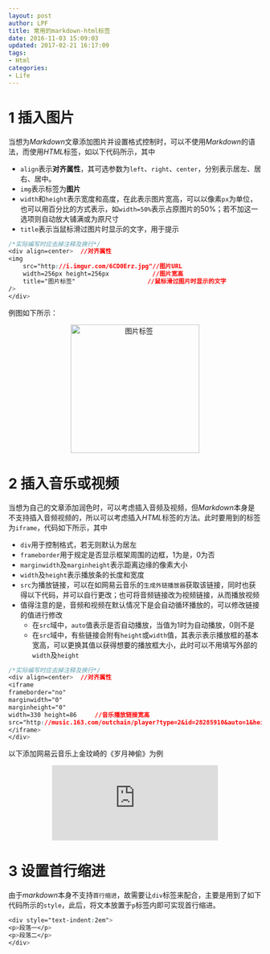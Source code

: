 ```yaml
---
layout: post
author: LPF
title: 常用的markdown-html标签
date: 2016-11-03 15:09:03
updated: 2017-02-21 16:17:09
tags:
- Html
categories:
- Life
---
```

# 1 插入图片

当想为*Markdown*文章添加图片并设置格式控制时，可以不使用*Markdown*的语法，而使用*HTML*标签，如以下代码所示，其中

- `align`表示**对齐属性**，其可选参数为`left`、`right`、`center`，分别表示居左、居右、居中。
- `img`表示标签为**图片**
- `width`和`height`表示宽度和高度，在此表示图片宽高，可以以像素`px`为单位，也可以用百分比的方式表示，如`width=50%`表示占原图片的50%；若不加这一选项则自动放大铺满或为原尺寸
- `title`表示当鼠标滑过图片时显示的文字，用于提示

```css
/*实际编写时应去掉注释及换行*/
<div align=center>  //对齐属性
<img    
    src="http://i.imgur.com/6CD0Erz.jpg"//图片URL
    width=256px height=256px            //图片宽高
    title="图片标签"                    //鼠标滑过图片时显示的文字
/>
</div>
```
例图如下所示：
<div align=center>
<img src="http://i.imgur.com/6CD0Erz.jpg" width=256px height=256px title="图片标签"/>
</div>

# 2 插入音乐或视频

当想为自己的文章添加润色时，可以考虑插入音频及视频，但*Markdown*本身是不支持插入音频视频的，所以可以考虑插入*HTML*标签的方法。此时要用到的标签为`iframe`，代码如下所示，其中

- `div`用于控制格式，若无则默认为居左
- `frameborder`用于规定是否显示框架周围的边框，1为是，0为否
- `marginwidth`及`marginheight`表示距离边缘的像素大小
- `width`及`height`表示播放条的长度和宽度
- `src`为播放链接，可以在如网易云音乐的`生成外链播放器`获取该链接，同时也获得以下代码，并可以自行更改；也可将音频链接改为视频链接，从而播放视频
- 值得注意的是，音频和视频在默认情况下是会自动循环播放的，可以修改链接的值进行修改
    - 在`src`域中，`auto`值表示是否自动播放，当值为1时为自动播放，0则不是
    - 在`src`域中，有些链接会附有`height`或`width`值，其表示表示播放框的基本宽高，可以更换其值以获得想要的播放框大小，此时可以不用填写外部的`width`及`height`

```css
/*实际编写时应去掉注释及换行*/
<div align=center>  //对齐属性
<iframe 
frameborder="no" 
marginwidth="0" 
marginheight="0" 
width=330 height=86     //音乐播放链接宽高
src="http://music.163.com/outchain/player?type=2&id=28285910&auto=1&height=66">     //音乐链接
</iframe>
</div>
```

以下添加网易云音乐上金玟崎的《岁月神偷》为例
<div align=center>
<iframe frameborder="no" border="0" marginwidth="0" marginheight="0" width=330 src="http://music.163.com/outchain/player?type=2&id=28285910&auto=1&height=158">
</iframe>
</div>

# 3 设置首行缩进

由于*markdown*本身不支持`首行缩进`，故需要让`div`标签来配合，主要是用到了如下代码所示的`style`，此后，将文本放置于`p`标签内即可实现首行缩进。

```css
<div style="text-indent:2em">
<p>段落一</p>
<p>段落二</p>
</div>
```